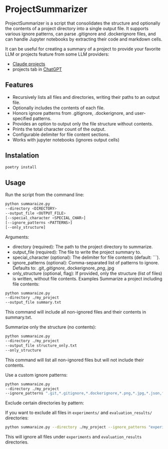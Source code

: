 # ProjectSummarizer
ProjectSummarizer is a script that consolidates the structure and optionally the contents of a project directory into a single output file. It supports various ignore patterns, can parse .gitignore and .dockerignore files, and can handle Jupyter notebooks by extracting their code and markdown cells.

It can be useful for creating a summary of a project to provide your favorite LLM or projects feature from some LLM providers:
- [Claude projects](https://claude.ai/projects)
- projects tab in [ChatGPT](https://chatgpt.com)

## Features
- Recursively lists all files and directories, writing their paths to an output file.
- Optionally includes the contents of each file.
- Honors ignore patterns from .gitignore, .dockerignore, and user-specified patterns.
- Provides an option to output only the file structure without contents.
- Prints the total character count of the output.
- Configurable delimiter for file content sections.
- Works with jupyter notebooks (ignores output cells)


## Instalation
```sh
poetry install
```

## Usage
Run the script from the command line:

```sh
python summaraize.py
--directory <DIRECTORY>
--output_file <OUTPUT_FILE>
[--special_character <SPECIAL_CHAR>]
[--ignore_patterns <PATTERNS>]
[--only_structure] 
```

Arguments:

- directory (required): The path to the project directory to summarize.
- output_file (required): The file to write the project summary to.
- special_character (optional): The delimiter for file contents (default: ```).
- ignore_patterns (optional): Comma-separated list of patterns to ignore.
Defaults to: .git,*.gitignore,*.dockerignore,*.png,*.jpg
- only_structure (optional, flag): If provided, only the structure (list of files) is written, without file contents.
Examples
Summarize a project including file contents:

``` sh
python summaraize.py
--directory ./my_project
--output_file summary.txt 
```

This command will include all non-ignored files and their contents in summary.txt.

Summarize only the structure (no contents):

```sh 
python summaraize.py
--directory ./my_project
--output_file structure_only.txt
--only_structure 
```

This command will list all non-ignored files but will not include their contents.

Use a custom ignore patterns:

```sh 
python summaraize.py
--directory ./my_project
--ignore_patterns ".git,*.gitignore,*.dockerignore,*.png,*.jpg,*.json,folder/i/want/to/exclude/*" 
```

Exclude certain directories by pattern:

If you want to exclude all files in `experiments/` and `evaluation_results/` directories:

```sh
python summaraize.py --directory ./my_project --ignore_patterns "experiments/*,evaluation_results/*" 
```

This will ignore all files under `experiments` and `evaluation_results` directories.